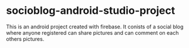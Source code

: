 # socioblog-android-studio-project
This is an android project created with firebase. It conists of a social blog where anyone registered can share pictures and can comment on each others pictures.
